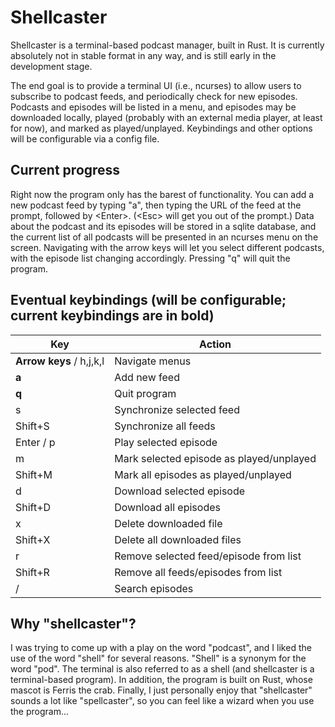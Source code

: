 # Shellcaster

Shellcaster is a terminal-based podcast manager, built in Rust. It is currently absolutely not in stable format in any way, and is still early in the development stage.

The end goal is to provide a terminal UI (i.e., ncurses) to allow users to subscribe to podcast feeds, and periodically check for new episodes. Podcasts and episodes will be listed in a menu, and episodes may be downloaded locally, played (probably with an external media player, at least for now), and marked as played/unplayed. Keybindings and other options will be configurable via a config file.

## Current progress

Right now the program only has the barest of functionality. You can add a new podcast feed by typing "a", then typing the URL of the feed at the prompt, followed by &lt;Enter&gt;. (&lt;Esc&gt; will get you out of the prompt.) Data about the podcast and its episodes will be stored in a sqlite database, and the current list of all podcasts will be presented in an ncurses menu on the screen. Navigating with the arrow keys will let you select different podcasts, with the episode list changing accordingly. Pressing "q" will quit the program.

## Eventual keybindings (will be configurable; current keybindings are in bold)

| Key     | Action         |
| ------- | -------------- |
| **Arrow keys** / h,j,k,l | Navigate menus |
| **a**       | Add new feed   |
| **q**       | Quit program   |
| s       | Synchronize selected feed |
| Shift+S | Synchronize all feeds |
| Enter / p | Play selected episode |
| m       | Mark selected episode as played/unplayed |
| Shift+M | Mark all episodes as played/unplayed |
| d       | Download selected episode |
| Shift+D | Download all episodes |
| x       | Delete downloaded file |
| Shift+X | Delete all downloaded files |
| r       | Remove selected feed/episode from list |
| Shift+R | Remove all feeds/episodes from list |
| /       | Search episodes |

## Why "shellcaster"?

I was trying to come up with a play on the word "podcast", and I liked the use of the word "shell" for several reasons. "Shell" is a synonym for the word "pod". The terminal is also referred to as a shell (and shellcaster is a terminal-based program). In addition, the program is built on Rust, whose mascot is Ferris the crab. Finally, I just personally enjoy that "shellcaster" sounds a lot like "spellcaster", so you can feel like a wizard when you use the program...